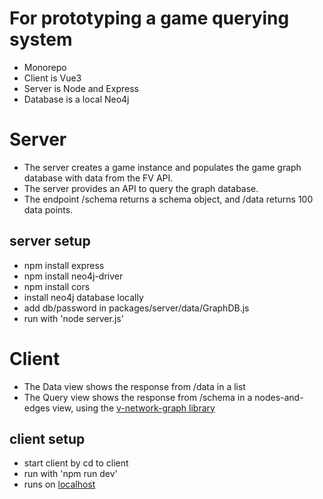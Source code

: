 # For prototyping a game querying system
- Monorepo
- Client is Vue3
- Server is Node and Express
- Database is a local Neo4j

# Server
- The server creates a game instance and populates the game graph database with data from the FV API.
- The server provides an API to query the graph database.
- The endpoint /schema returns a schema object, and /data returns 100 data points.

## server setup
- npm install express
- npm install neo4j-driver
- npm install cors
- install neo4j database locally
- add db/password in packages/server/data/GraphDB.js
- run with 'node server.js'

# Client
- The Data view shows the response from /data in a list
- The Query view shows the response from /schema in a nodes-and-edges view, using the [v-network-graph library](https://dash14.github.io/v-network-graph/)

## client setup
- start client by cd to client
- run with 'npm run dev'
- runs on [localhost](http://localhost:5173/)
